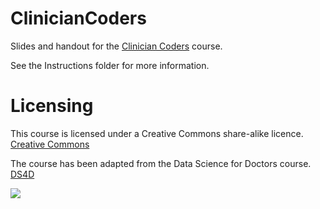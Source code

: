 # ClinicianCoders

Slides and handout for the [Clinician Coders](https://www.ucl.ac.uk/school-life-medical-sciences/about-slms/office-vice-provost-health/academic-careers-office/career-schemes/clinician-coders) course.

See the Instructions folder for more information.

# Licensing
This course is licensed under a Creative Commons share-alike licence. 
[Creative Commons](https://creativecommons.org/licenses/by-sa/4.0/)

The course has been adapted from the Data Science for Doctors course.
[DS4D](http://datascibc.org)



![](https://github.com/datascibc/ClinicianCoders/blob/master/Images/Clinician%20Coders%20Branding_FINAL_CMYK_Colour.png)

